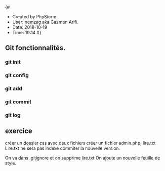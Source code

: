 {#
 * Created by PhpStorm.
 * User: nemzag aka Gazmen Arifi.
 * Date: 2018-10-19
 * Time: 10:14
#}
 
## Git fonctionnalités.

### git init
### git config 
### git add
### git commit
### git log

## exercice
créer un dossier css avec deux fichiers
créer un fichier admin.php, lire.txt
Lire.txt ne sera pas indexé commiter la nouvelle version.

On va dans .gitignore et on supprime lire.txt
On ajoute un nouvelle feuille de style.